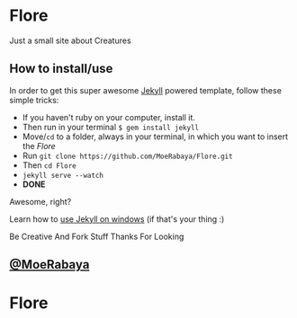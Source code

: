 # Flore

Just a small site about Creatures

## How to install/use

In order to get this super awesome [Jekyll](http://jekyllrb.com) powered template, follow these simple tricks: 

* If you haven't ruby on your computer, install it. 
* Then run in your terminal `$ gem install jekyll`
* Move/`cd` to a folder, always in your terminal, in which you want to insert the *Flore*
* Run `git clone https://github.com/MoeRabaya/Flore.git`
* Then `cd Flore`
* `jekyll serve --watch`
* **DONE**

Awesome, right?

Learn how to [use Jekyll on windows](http://jekyll-windows.juthilo.com/) (if that's your thing :)

Be Creative And Fork Stuff
Thanks For Looking

[@MoeRabaya](https://twitter.com/MoeRabaya)
---


# Flore
